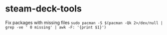 # steam-deck-tools

Fix packages with missing files
`sudo pacman -S $(pacman -Qk 2>/dev/null | grep -ve ' 0 missing' | awk -F: '{print $1}')`

